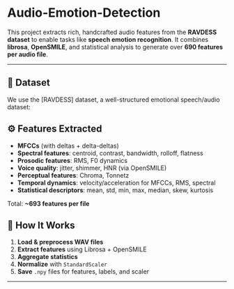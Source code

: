 # Audio-Emotion-Detection

This project extracts rich, handcrafted audio features from the **RAVDESS dataset** to enable tasks like **speech emotion recognition**. It combines **librosa**, **OpenSMILE**, and statistical analysis to generate over **690 features per audio file**.

---

## 📁 Dataset

We use the [RAVDESS] dataset, a well-structured emotional speech/audio dataset:

## ⚙️ Features Extracted

- **MFCCs** (with deltas + delta-deltas)
- **Spectral features**: centroid, contrast, bandwidth, rolloff, flatness
- **Prosodic features**: RMS, F0 dynamics
- **Voice quality**: jitter, shimmer, HNR (via OpenSMILE)
- **Perceptual features**: Chroma, Tonnetz
- **Temporal dynamics**: velocity/acceleration for MFCCs, RMS, spectral
- **Statistical descriptors**: mean, std, min, max, median, skew, kurtosis

Total: **~693 features per file**

## 🚀 How It Works

1. **Load & preprocess WAV files**
2. **Extract features** using Librosa + OpenSMILE
3. **Aggregate statistics**
4. **Normalize** with `StandardScaler`
5. **Save** `.npy` files for features, labels, and scaler

---

